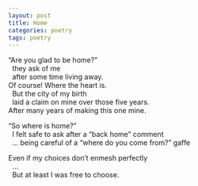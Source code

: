 ```yaml
---
layout: post
title: Home
categories: poetry
tags: poetry
---
```


“Are you glad to be home?”  
&nbsp;&nbsp;they ask of me  
&nbsp;&nbsp;after some time living away.  
Of course! Where the heart is.  
&nbsp;&nbsp;But the city of my birth  
&nbsp;&nbsp;laid a claim on mine over those five years.  
After many years of making this one mine.

“So where is home?”  
&nbsp;&nbsp;I felt safe to ask after a “back home” comment  
&nbsp;&nbsp;… being careful of a “where do you come from?” gaffe  


Even if my choices don’t enmesh perfectly  
&nbsp;&nbsp;…  
&nbsp;&nbsp;But at least I was free to choose.